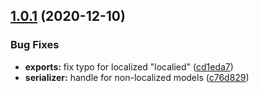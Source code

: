 ## [1.0.1](https://github.com/projectcaluma/ember-localized-model/compare/v1.0.0...v1.0.1) (2020-12-10)


### Bug Fixes

* **exports:** fix typo for localized "localied" ([cd1eda7](https://github.com/projectcaluma/ember-localized-model/commit/cd1eda7a78cd221f89afb0c9a232d15941be39cd))
* **serializer:** handle for non-localized models  ([c76d829](https://github.com/projectcaluma/ember-localized-model/commit/c76d82989e967deb4acdccaaa2d1a88e86af1a06))
